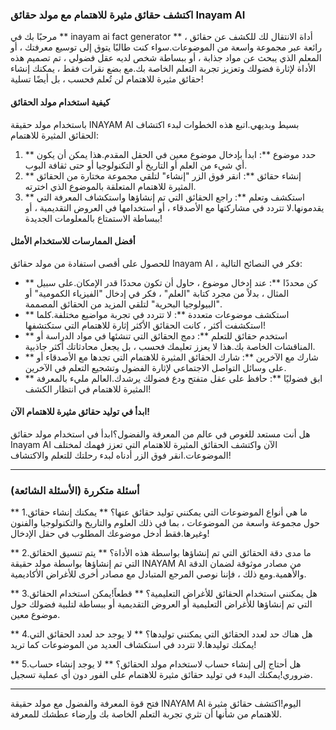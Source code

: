 ### اكتشف حقائق مثيرة للاهتمام مع مولد حقائق Inayam AI

مرحبًا بك في ** inayam ai fact generator ** ، أداة الانتقال لك للكشف عن حقائق رائعة عبر مجموعة واسعة من الموضوعات.سواء كنت طالبًا يتوق إلى توسيع معرفتك ، أو المعلم الذي يبحث عن مواد جذابة ، أو ببساطة شخص لديه عقل فضولي ، تم تصميم هذه الأداة لإثارة فضولك وتعزيز تجربة التعلم الخاصة بك.مع بضع نقرات فقط ، يمكنك إنشاء حقائق مثيرة للاهتمام لن تُعلم فحسب ، بل أيضًا تسلية!

#### كيفية استخدام مولد الحقائق

باستخدام مولد حقيقة INAYAM AI بسيط وبديهي.اتبع هذه الخطوات لبدء اكتشاف الحقائق المثيرة للاهتمام:

1. ** حدد موضوع **: ابدأ بإدخال موضوع معين في الحقل المقدم.هذا يمكن أن يكون أي شيء من العلم أو التاريخ أو التكنولوجيا أو حتى ثقافة البوب.
2. ** إنشاء حقائق **: انقر فوق الزر "إنشاء" لتلقي مجموعة مختارة من الحقائق المثيرة للاهتمام المتعلقة بالموضوع الذي اخترته.
3. ** استكشف وتعلم **: راجع الحقائق التي تم إنشاؤها واستكشاف المعرفة التي يقدمونها.لا تتردد في مشاركتها مع الأصدقاء ، أو استخدامها في العروض التقديمية ، أو ببساطة الاستمتاع بالمعلومات الجديدة!

#### أفضل الممارسات للاستخدام الأمثل

للحصول على أقصى استفادة من مولد حقائق Inayam AI ، فكر في النصائح التالية:

- ** كن محددًا **: عند إدخال موضوع ، حاول أن تكون محددًا قدر الإمكان.على سبيل المثال ، بدلاً من مجرد كتابة "العلم" ، فكر في إدخال "الفيزياء الكمومية" أو "البيولوجيا البحرية" لتلقي المزيد من الحقائق المصممة.
- ** استكشف موضوعات متعددة **: لا تتردد في تجربة مواضيع مختلفة.كلما استكشفت أكثر ، كانت الحقائق الأكثر إثارة للاهتمام التي ستكتشفها!
- ** استخدم حقائق للتعلم **: دمج الحقائق التي تنشئها في مواد الدراسة أو المناقشات الخاصة بك.هذا لا يعزز تعليمك فحسب ، بل يجعل محادثاتك أكثر جاذبية.
- ** شارك مع الآخرين **: شارك الحقائق المثيرة للاهتمام التي تجدها مع الأصدقاء أو على وسائل التواصل الاجتماعي لإثارة الفضول وتشجيع التعلم في الآخرين.
- ** ابق فضوليًا **: حافظ على عقل متفتح ودع فضولك يرشدك.العالم مليء بالمعرفة المثيرة للاهتمام في انتظار الكشف!

#### ابدأ في توليد حقائق مثيرة للاهتمام الآن!

هل أنت مستعد للغوص في عالم من المعرفة والفضول؟ابدأ في استخدام مولد حقائق Inayam AI الآن واكتشف الحقائق المثيرة للاهتمام التي تعزز فهمك لمختلف الموضوعات.انقر فوق الزر أدناه لبدء رحلتك للتعلم والاكتشاف!

---

### أسئلة متكررة (الأسئلة الشائعة)

** 1.ما هي أنواع الموضوعات التي يمكنني توليد حقائق عنها؟ **
يمكنك إنشاء حقائق حول مجموعة واسعة من الموضوعات ، بما في ذلك العلوم والتاريخ والتكنولوجيا والفنون وغيرها.فقط أدخل موضوعك المطلوب في حقل الإدخال!

** 2.ما مدى دقة الحقائق التي تم إنشاؤها بواسطة هذه الأداة؟ **
يتم تنسيق الحقائق التي تم إنشاؤها بواسطة مولد حقيقة INAYAM AI من مصادر موثوقة لضمان الدقة والأهمية.ومع ذلك ، فإننا نوصي المرجع المتبادل مع مصادر أخرى للأغراض الأكاديمية.

** 3.هل يمكنني استخدام الحقائق للأغراض التعليمية؟ **
قطعاً!يمكن استخدام الحقائق التي تم إنشاؤها للأغراض التعليمية أو العروض التقديمية أو ببساطة لتلبية فضولك حول موضوع معين.

** 4.هل هناك حد لعدد الحقائق التي يمكنني توليدها؟ **
لا يوجد حد لعدد الحقائق التي يمكنك توليدها.لا تتردد في استكشاف العديد من الموضوعات كما تريد!

** 5.هل أحتاج إلى إنشاء حساب لاستخدام مولد الحقائق؟ **
لا يوجد إنشاء حساب ضروري!يمكنك البدء في توليد حقائق مثيرة للاهتمام على الفور دون أي عملية تسجيل.

---

فتح قوة المعرفة والفضول مع مولد حقيقة INAYAM AI اليوم!اكتشف حقائق مثيرة للاهتمام من شأنها أن تثري تجربة التعلم الخاصة بك وإرضاء عطشك للمعرفة.